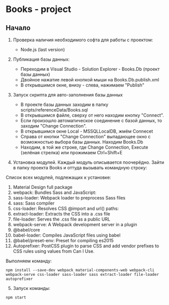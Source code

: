 # Books - project
## Начало
1. Проверка наличия необходимого софта для работы с проектом:
    - Node.js (last version)
    
2. Публикация базы данных:
    - Переходим в Visual Studio - Solution Explorer - Books.Db (проект базы данных)
    - Двойное нажатие левой кнопкой мыши на Books.Db.publish.xml
    - В открывшимся окне, внизу - слева, нажимаем "Publish"
  
3. Запуск скрипта для авто-заполнения базы данных
    - В проекте базы данных заходим в папку scripts/referenceData/Books.sql
    - В открывшимся файле, сверху от него находим кнопку "Connect".
    - Если произошло автоматическое соединение с базой данных, то заходим "Change Connection".
    - В открывшимся окне Local - MSSQLLocalDB, жмём Connecеt
    - Справа от кнопки "Change Connection" выпадающее окно с возможностью выбора базы данных. Находим Books.Db
    - Находим, в той же строке, где Change Connection, Execute (зелёная стрелка) или прожимаем Ctrl+Shift+E

4. Установка модулей. Каждый модуль описывается поочерёдно. Зайти в папку проекта Books и оттуда вызывать командную строку:

Список всех модулей, подлежащих к установке:
1. Material Design full package
2. webpack: Bundles Sass and JavaScript:
3. sass-loader: Webpack loader to preprocess Sass files
4. sass: Sass compiler
5. css-loader: Resolves CSS @import and url() paths:
6. extract-loader: Extracts the CSS into a .css file
7. file-loader: Serves the .css file as a public URL
8. webpack-serve:  A Webpack development server in a plugin
9. @babel/core
10. babel-loader: Compiles JavaScript files using babel
11. @babel/preset-env: Preset for compiling es2015
12. Autoprefixer: PostCSS plugin to parse CSS and add vendor prefixes to CSS rules using values from Can I Use.

Выполняем команду:

```
npm install --save-dev webpack material-components-web webpack-cli webpack-serve css-loader sass-loader sass extract-loader file-loader autoprefixer
```

5. Запуск команды: 

```
npm start
```
